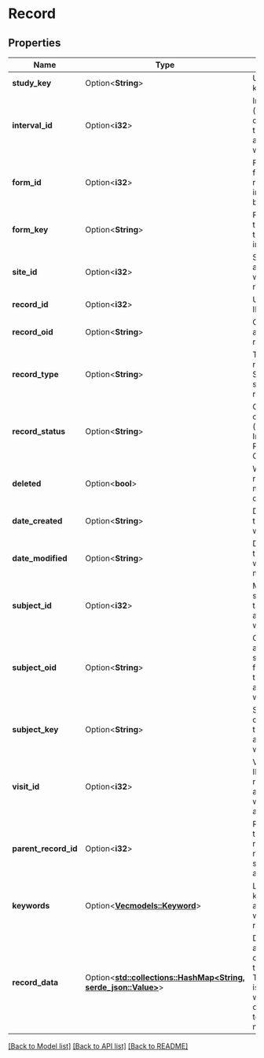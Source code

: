 # Record

## Properties

Name | Type | Description | Notes
------------ | ------------- | ------------- | -------------
**study_key** | Option<**String**> | Unique study key | [optional]
**interval_id** | Option<**i32**> | Interval ID (visit definition) that this record is associated with | [optional]
**form_id** | Option<**i32**> | Form ID of the form this record instance belongs to | [optional]
**form_key** | Option<**String**> | Form key of the form for this record instance | [optional]
**site_id** | Option<**i32**> | Site ID associated with the record | [optional]
**record_id** | Option<**i32**> | Unique record ID | [optional]
**record_oid** | Option<**String**> | Client-assigned record OID | [optional]
**record_type** | Option<**String**> | Type of record (e.g., SUBJECT for subject-related forms) | [optional]
**record_status** | Option<**String**> | Current status of the record (e.g., Record Incomplete, Record Complete) | [optional]
**deleted** | Option<**bool**> | Whether the record is marked as deleted | [optional]
**date_created** | Option<**String**> | Date when this record was created | [optional]
**date_modified** | Option<**String**> | Date when this record was last modified | [optional]
**subject_id** | Option<**i32**> | Mednet subject ID that this record is associated with | [optional]
**subject_oid** | Option<**String**> | Client-assigned subject OID for the subject this record is associated with | [optional]
**subject_key** | Option<**String**> | Subject display ID that this record is associated with | [optional]
**visit_id** | Option<**i32**> | Visit instance ID that this record is associated with (if applicable) | [optional]
**parent_record_id** | Option<**i32**> | Record ID of the parent record if this record is a subrecord (if applicable) | [optional]
**keywords** | Option<[**Vec<models::Keyword>**](Keyword.md)> | List of keywords associated with the record | [optional]
**record_data** | Option<[**std::collections::HashMap<String, serde_json::Value>**](serde_json::Value.md)> | Data fields and values captured in this record. The structure is dynamic, with keys corresponding to variable names. | [optional]

[[Back to Model list]](../README.md#documentation-for-models) [[Back to API list]](../README.md#documentation-for-api-endpoints) [[Back to README]](../README.md)


